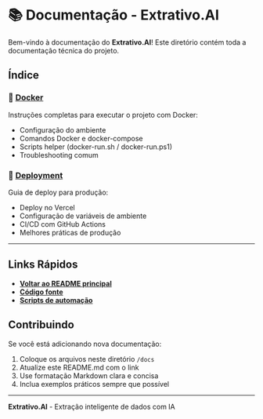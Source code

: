 # 📚 Documentação - Extrativo.AI

Bem-vindo à documentação do **Extrativo.AI**! Este diretório contém toda a documentação técnica do projeto.

## Índice

### 🐳 [Docker](./DOCKER.md)
Instruções completas para executar o projeto com Docker:
- Configuração do ambiente
- Comandos Docker e docker-compose
- Scripts helper (docker-run.sh / docker-run.ps1)
- Troubleshooting comum

### 🚀 [Deployment](./DEPLOYMENT.md)
Guia de deploy para produção:
- Deploy no Vercel
- Configuração de variáveis de ambiente
- CI/CD com GitHub Actions
- Melhores práticas de produção

---

## Links Rápidos

- **[Voltar ao README principal](../README.md)**
- **[Código fonte](../src/)**
- **[Scripts de automação](../scripts/)**

## Contribuindo

Se você está adicionando nova documentação:
1. Coloque os arquivos neste diretório `/docs`
2. Atualize este README.md com o link
3. Use formatação Markdown clara e concisa
4. Inclua exemplos práticos sempre que possível

---

**Extrativo.AI** - Extração inteligente de dados com IA

